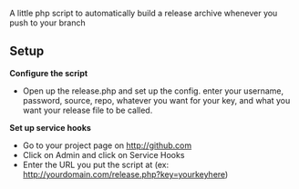 A little php script to automatically build a release archive whenever you push to your branch

Setup
-----

__Configure the script__

- Open up the release.php and set up the config. enter your username, password, source, repo, whatever you want for your key, and what you want your release file to be called.

__Set up service hooks__

- Go to your project page on http://github.com
- Click on Admin and click on Service Hooks
- Enter the URL you put the script at (ex: http://yourdomain.com/release.php?key=yourkeyhere)
